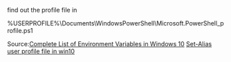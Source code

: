 
find out the profile file in 

%USERPROFILE%\Documents\WindowsPowerShell\Microsoft.PowerShell_profile.ps1




Source:[Complete List of Environment Variables in Windows 10](https://www.tenforums.com/tutorials/3234-environment-variables-windows-10-a.html)
[Set-Alias](https://docs.microsoft.com/en-us/powershell/module/microsoft.powershell.utility/set-alias?view=powershell-7.1)
[user profile file in win10](https://www.cnblogs.com/ichn/p/7910786.html)
